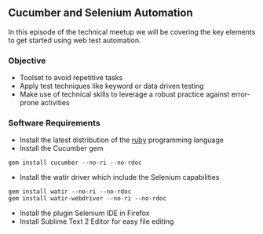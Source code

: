 ## Cucumber and Selenium Automation

In this episode of the technical meetup we will be covering the key elements to get started using web test automation.

### Objective
- Toolset to avoid repetitive tasks
- Apply test techniques like keyword or data driven testing
- Make use of technical skills to leverage a robust practice against error-prone activities


### Software Requirements
- Install the latest distribution of the [ruby](https://www.ruby-lang.org/en/downloads/) programming language
- Install the Cucumber gem
```
gem install cucumber --no-ri --no-rdoc
```
- Install the watir driver which include the Selenium capabilities
```
gem install watir --no-ri --no-rdoc
gem install watir-webdriver --no-ri --no-rdoc
```

- Install the plugin Selenium IDE in Firefox
- Install Sublime Text 2 Editor for easy file editing
